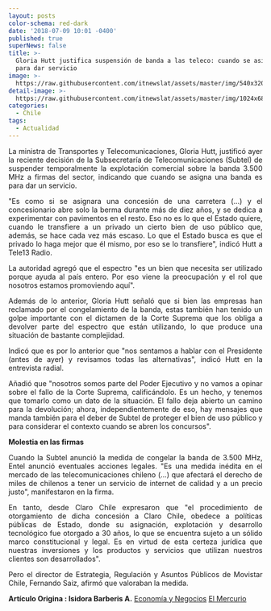 ```yaml
---
layout: posts
color-schema: red-dark
date: '2018-07-09 10:01 -0400'
published: true
superNews: false
title: >-
  Gloria Hutt justifica suspensión de banda a las teleco: cuando se asigna es
  para dar servicio
image: >-
  https://raw.githubusercontent.com/itnewslat/assets/master/img/540x320/Gloria-Hutt-p.jpg
detail-image: >-
  https://raw.githubusercontent.com/itnewslat/assets/master/img/1024x680/Gloria-Hutt-g.jpg
categories:
  - Chile
tags:
  - Actualidad
---
```

<p style="text-align: justify;">La ministra de Transportes y Telecomunicaciones, Gloria Hutt, justificó ayer la reciente decisión de la Subsecretaría de Telecomunicaciones (Subtel) de suspender temporalmente la explotación comercial sobre la banda 3.500 MHz a firmas del sector, indicando que cuando se asigna una banda es para dar un servicio.</p>

<p style="text-align: justify;">"Es como si se asignara una concesión de una carretera (...) y el concesionario abre solo la berma durante más de diez años, y se dedica a experimentar con pavimentos en el resto. Eso no es lo que el Estado quiere, cuando le transfiere a un privado un cierto bien de uso público que, además, se hace cada vez más escaso. Lo que el Estado busca es que el privado lo haga mejor que él mismo, por eso se lo transfiere", indicó Hutt a Tele13 Radio.</p>

<p style="text-align: justify;">La autoridad agregó que el espectro "es un bien que necesita ser utilizado porque ayuda al país entero. Por eso viene la preocupación y el rol que nosotros estamos promoviendo aquí".</p>

<p style="text-align: justify;">Además de lo anterior, Gloria Hutt señaló que si bien las empresas han reclamado por el congelamiento de la banda, estas también han tenido un golpe importante con el dictamen de la Corte Suprema que los obliga a devolver parte del espectro que están utilizando, lo que produce una situación de bastante complejidad.</p>

<p style="text-align: justify;">Indicó que es por lo anterior que "nos sentamos a hablar con el Presidente (antes de ayer) y revisamos todas las alternativas", indicó Hutt en la entrevista radial.</p>

<p style="text-align: justify;">Añadió que "nosotros somos parte del Poder Ejecutivo y no vamos a opinar sobre el fallo de la Corte Suprema, calificándolo. Es un hecho, y tenemos que tomarlo como un dato de la situación. El fallo deja abierto un camino para la devolución; ahora, independientemente de eso, hay mensajes que manda también para el deber de Subtel de proteger el bien de uso público y para considerar el contexto cuando se abren los concursos".</p>

**Molestia en las firmas**

<p style="text-align: justify;">Cuando la Subtel anunció la medida de congelar la banda de 3.500 MHz, Entel anunció eventuales acciones legales. "Es una medida inédita en el mercado de las telecomunicaciones chileno (...) que afectará el derecho de miles de chilenos a tener un servicio de internet de calidad y a un precio justo", manifestaron en la firma.</p>

<p style="text-align: justify;">En tanto, desde Claro Chile expresaron que "el procedimiento de otorgamiento de dicha concesión a Claro Chile, obedece a políticas públicas de Estado, donde su asignación, explotación y desarrollo tecnológico fue otorgado a 30 años, lo que se encuentra sujeto a un sólido marco constitucional y legal. Es en virtud de esta certeza jurídica que nuestras inversiones y los productos y servicios que utilizan nuestros clientes son desarrollados".</p>

<p style="text-align: justify;">Pero el director de Estrategia, Regulación y Asuntos Públicos de Movistar Chile, Fernando Saiz, afirmó que valoraban la medida.</p>

**Artículo Origina : Isidora Barberis A.**
[Economía y Negocios](http://www.economiaynegocios.cl/noticias/noticias.asp?id=484766)
[El Mercurio](http://www.economiaynegocios.cl/noticias/noticias.asp?id=484766)